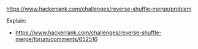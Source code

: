 https://www.hackerrank.com/challenges/reverse-shuffle-merge/problem

Explain:
- https://www.hackerrank.com/challenges/reverse-shuffle-merge/forum/comments/652516
